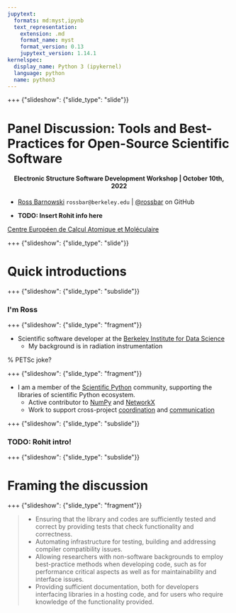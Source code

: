 ```yaml
---
jupytext:
  formats: md:myst,ipynb
  text_representation:
    extension: .md
    format_name: myst
    format_version: 0.13
    jupytext_version: 1.14.1
kernelspec:
  display_name: Python 3 (ipykernel)
  language: python
  name: python3
---
```


+++ {"slideshow": {"slide_type": "slide"}}

# Panel Discussion: Tools and Best-Practices for Open-Source Scientific Software

<center>

#### Electronic Structure Software Development Workshop | October 10th, 2022

</center>

 - [Ross Barnowski](https://bids.berkeley.edu/people/ross-barnowski) `rossbar@berkeley.edu` | [@rossbar](https://github.com/rossbar) on GitHub

 - **TODO: Insert Rohit info here**

[Centre Européen de Calcul Atomique et Moléculaire][cecam]

[cecam]: https://www.cecam.org/

+++ {"slideshow": {"slide_type": "slide"}}

# Quick introductions

+++ {"slideshow": {"slide_type": "subslide"}}

### I'm Ross

+++ {"slideshow": {"slide_type": "fragment"}}

- Scientific software developer at the [Berkeley Institute for Data Science][BIDS]
  * My background is in radiation instrumentation

% PETSc joke?

[BIDS]: https://bids.berkeley.edu/people/ross-barnowski

+++ {"slideshow": {"slide_type": "fragment"}}

- I am a member of the [Scientific Python][scientific-python] community,
  supporting the libraries of scientific Python ecosystem.
  * Active contributor to [NumPy][numpy] and [NetworkX][networkx]
  * Work to support cross-project [coordination][specs] and
    [communication][discuss]

[scientific-python]: https://scientific-python.org/
[numpy]: https://numpy.org
[networkx]: https://networkx.org
[specs]: https://scientific-python.org/specs/
[discuss]: https://discuss.scientific-python.org/

+++ {"slideshow": {"slide_type": "subslide"}}

### TODO: Rohit intro!

+++ {"slideshow": {"slide_type": "subslide"}}

# Framing the discussion

+++ {"slideshow": {"slide_type": "fragment"}}

> - Ensuring that the library and codes are sufficiently tested and correct by
>   providing tests that check functionality and correctness.
> - Automating infrastructure for testing, building and addressing compiler
>   compatibility issues.
> - Allowing researchers with non-software backgrounds to employ best-practice
>   methods when developing code, such as for performance critical aspects as
>   well as for maintainability and interface issues.
> - Providing sufficient documentation, both for developers interfacing
>   libraries in a hosting code, and for users who require knowledge of the
>   functionality provided.
